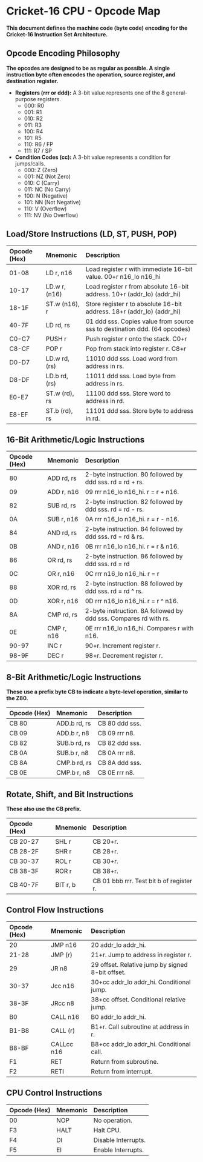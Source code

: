 # **Cricket-16 CPU - Opcode Map**

**This document defines the machine code (byte code) encoding for the Cricket-16 Instruction Set Architecture.**

## **Opcode Encoding Philosophy**

**The opcodes are designed to be as regular as possible. A single instruction byte often encodes the operation, source register, and destination register.**

- **Registers (rrr or ddd):** A 3-bit value represents one of the 8 general-purpose registers.
  - 000: R0
  - 001: R1
  - 010: R2
  - 011: R3
  - 100: R4
  - 101: R5
  - 110: R6 / FP
  - 111: R7 / SP
- **Condition Codes (cc):** A 3-bit value represents a condition for jumps/calls.
  - 000: Z (Zero)
  - 001: NZ (Not Zero)
  - 010: C (Carry)
  - 011: NC (No Carry)
  - 100: N (Negative)
  - 101: NN (Not Negative)
  - 110: V (Overflow)
  - 111: NV (No Overflow)

## **Load/Store Instructions (LD, ST, PUSH, POP)**

| Opcode (Hex) | Mnemonic      | Description                                                               |
| :----------- | :------------ | :------------------------------------------------------------------------ |
| 01-08        | LD r, n16     | Load register r with immediate 16-bit value. 00+r n16_lo n16_hi           |
| 10-17        | LD.w r, (n16) | Load register r from absolute 16-bit address. 10+r (addr_lo) (addr_hi)    |
| 18-1F        | ST.w (n16), r | Store register r to absolute 16-bit address. 18+r (addr_lo) (addr_hi)     |
| 40-7F        | LD rd, rs     | 01 ddd sss. Copies value from source sss to destination ddd. (64 opcodes) |
| C0-C7        | PUSH r        | Push register r onto the stack. C0+r                                      |
| C8-CF        | POP r         | Pop from stack into register r. C8+r                                      |
| D0-D7        | LD.w rd, (rs) | 11010 ddd sss. Load word from address in rs.                              |
| D8-DF        | LD.b rd, (rs) | 11011 ddd sss. Load byte from address in rs.                              |
| E0-E7        | ST.w (rd), rs | 11100 ddd sss. Store word to address in rd.                               |
| E8-EF        | ST.b (rd), rs | 11101 ddd sss. Store byte to address in rd.                               |

## **16-Bit Arithmetic/Logic Instructions**

| Opcode (Hex) | Mnemonic   | Description                                                      |
| :----------- | :--------- | :--------------------------------------------------------------- |
| 80           | ADD rd, rs | 2-byte instruction. 80 followed by ddd sss. rd = rd + rs.        |
| 09           | ADD r, n16 | 09 rrr n16_lo n16_hi. r = r + n16.                               |
| 82           | SUB rd, rs | 2-byte instruction. 82 followed by ddd sss. rd = rd - rs.        |
| 0A           | SUB r, n16 | 0A rrr n16_lo n16_hi. r = r - n16.                               |
| 84           | AND rd, rs | 2-byte instruction. 84 followed by ddd sss. rd = rd & rs.        |
| 0B           | AND r, n16 | 0B rrr n16_lo n16_hi. r = r & n16.                               |
| 86           | OR rd, rs  | 2-byte instruction. 86 followed by ddd sss. rd = rd              |
| 0C           | OR r, n16  | 0C rrr n16_lo n16_hi. r = r                                      |
| 88           | XOR rd, rs | 2-byte instruction. 88 followed by ddd sss. rd = rd ^ rs.        |
| 0D           | XOR r, n16 | 0D rrr n16_lo n16_hi. r = r ^ n16.                               |
| 8A           | CMP rd, rs | 2-byte instruction. 8A followed by ddd sss. Compares rd with rs. |
| 0E           | CMP r, n16 | 0E rrr n16_lo n16_hi. Compares r with n16.                       |
| 90-97        | INC r      | 90+r. Increment register r.                                      |
| 98-9F        | DEC r      | 98+r. Decrement register r.                                      |

## **8-Bit Arithmetic/Logic Instructions**

**These use a prefix byte CB to indicate a byte-level operation, similar to the Z80.**

| Opcode (Hex) | Mnemonic     | Description    |
| :----------- | :----------- | :------------- |
| CB 80        | ADD.b rd, rs | CB 80 ddd sss. |
| CB 09        | ADD.b r, n8  | CB 09 rrr n8.  |
| CB 82        | SUB.b rd, rs | CB 82 ddd sss. |
| CB 0A        | SUB.b r, n8  | CB 0A rrr n8.  |
| CB 8A        | CMP.b rd, rs | CB 8A ddd sss. |
| CB 0E        | CMP.b r, n8  | CB 0E rrr n8.  |

## **Rotate, Shift, and Bit Instructions**

**These also use the CB prefix.**

| Opcode (Hex) | Mnemonic | Description                              |
| :----------- | :------- | :--------------------------------------- |
| CB 20-27     | SHL r    | CB 20+r.                                 |
| CB 28-2F     | SHR r    | CB 28+r.                                 |
| CB 30-37     | ROL r    | CB 30+r.                                 |
| CB 38-3F     | ROR r    | CB 38+r.                                 |
| CB 40-7F     | BIT r, b | CB 01 bbb rrr. Test bit b of register r. |

## **Control Flow Instructions**

| Opcode (Hex) | Mnemonic   | Description                                      |
| :----------- | :--------- | :----------------------------------------------- |
| 20           | JMP n16    | 20 addr_lo addr_hi.                              |
| 21-28        | JMP (r)    | 21+r. Jump to address in register r.             |
| 29           | JR n8      | 29 offset. Relative jump by signed 8-bit offset. |
| 30-37        | Jcc n16    | 30+cc addr_lo addr_hi. Conditional jump.         |
| 38-3F        | JRcc n8    | 38+cc offset. Conditional relative jump.         |
| B0           | CALL n16   | B0 addr_lo addr_hi.                              |
| B1-B8        | CALL (r)   | B1+r. Call subroutine at address in r.           |
| B8-BF        | CALLcc n16 | B8+cc addr_lo addr_hi. Conditional call.         |
| F1           | RET        | Return from subroutine.                          |
| F2           | RETI       | Return from interrupt.                           |

## **CPU Control Instructions**

| Opcode (Hex) | Mnemonic | Description         |
| :----------- | :------- | :------------------ |
| 00           | NOP      | No operation.       |
| F3           | HALT     | Halt CPU.           |
| F4           | DI       | Disable Interrupts. |
| F5           | EI       | Enable Interrupts.  |
